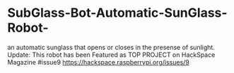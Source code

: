 # SubGlass-Bot-Automatic-SunGlass-Robot-
an automatic sunglass that opens or closes in the presense of sunlight.
Update: This robot has been Featured as TOP PROJECT on HackSpace Magazine #issue9 https://hackspace.raspberrypi.org/issues/9
